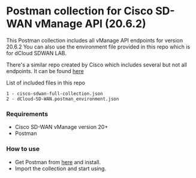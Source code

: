 # Postman collection for Cisco SD-WAN vManage API (20.6.2)

This Postman collection includes all vManage API endpoints for version 20.6.2
You can also use the environment file provided in this repo which is for dCloud SDWAN LAB.

There's a similar repo created by Cisco  which includes several but not all endpoints. It can be found [here](https://github.com/CiscoDevNet/Postman-for-Cisco-SD-WAN)


List of included files in this repo
~~~
1 - cisco-sdwan-full-collection.json
2 - dCloud-SD-WAN.postman_environment.json
~~~

### Requirements
* Cisco SD-WAN vManage version 20+
* Postman

### How to use

* Get Postman from [here](https://getpostman.com) and install. 
* Import the collection and start using.


